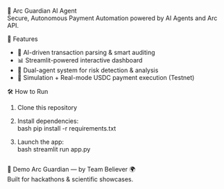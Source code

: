 💸 Arc Guardian AI Agent  
Secure, Autonomous Payment Automation powered by AI Agents and Arc API.

🚀 Features
- 🤖 AI-driven transaction parsing & smart auditing  
- 📊 Streamlit-powered interactive dashboard  
- 🧠 Dual-agent system for risk detection & analysis  
- 🏦 Simulation + Real-mode USDC payment execution (Testnet)

🛠️ How to Run
1. Clone this repository  
2. Install dependencies:  
   bash
   pip install -r requirements.txt
   
3. Launch the app:  
   bash
   streamlit run app.py
   ```

🎥 Demo
Arc Guardian — by Team Believer 🌍  
Built for hackathons & scientific showcases.
